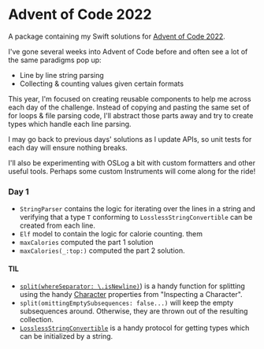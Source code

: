 # Advent of Code 2022

A package containing my Swift solutions for [Advent of Code 2022](https://adventofcode.com/2022).

I've gone several weeks into Advent of Code before and often see a lot of the same paradigms pop up:
* Line by line string parsing
* Collecting & counting values given certain formats

This year, I'm focused on creating reusable components to help me across each day of the challenge. Instead of copying and pasting the same set of for loops & file parsing code, I'll abstract those parts away and try to create types which handle each line parsing.

I may go back to previous days' solutions as I update APIs, so unit tests for each day will ensure nothing breaks.

I'll also be experimenting with OSLog a bit with custom formatters and other useful tools. Perhaps some custom Instruments will come along for the ride!

### Day 1

* `StringParser` contains the logic for iterating over the lines in a string and verifying that a type `T` conforming to `LosslessStringConvertible` can be created from each line.
* `Elf` model to contain the logic for calorie counting. them
* `maxCalories` computed the part 1 solution
* `maxCalories(_:top:)` computed the part 2 solution.

#### TIL

* [`split(whereSeparator: \.isNewline)`](https://developer.apple.com/documentation/createmlcomponents/classificationdistribution/split(maxsplits:omittingemptysubsequences:whereseparator:)#)) is a handy function for splitting using the handy [Character](https://developer.apple.com/documentation/swift/character) properties from "Inspecting a Character".
* `split(omittingEmptySubsequences: false...)` will keep the empty subsequences around. Otherwise, they are thrown out of the resulting collection. 
* [`LosslessStringConvertible`](https://developer.apple.com/documentation/swift/losslessstringconvertible#) is a handy protocol for getting types which can be initialized by a string.
